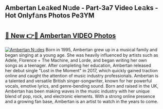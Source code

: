 ## Ambertan Le𝚊ked N𝚞de - Part-3a7 Video Le𝚊ks - Hot Onlyf𝚊ns Photos Pe3YM

# <h2><a href="http://ab2660.deff.icu/?id=Ambertan">🔗 New 👉🔴 Ambertan VIDEO Photos</a></h2>

[![Ambertan N𝚞des](https://i.imgur.com/rIISA9y.gif)](http://ab2660.deff.icu/?id=Ambertan)
Born in 1995, Ambertan grew up in a musical family and began singing at a young age. She was heavily influenced by artists such as Adele, Florence + The Machine, and Lorde, and began writing her own songs as a teenager. After completing her education, Ambertan released her debut single "Lost in the Moment" in 2017, which quickly gained traction online and caught the attention of music industry professionals. Ambertan is a talented and versatile British singer-songwriter, known for her powerful vocals, emotive lyrics, and genre-bending sound. Born and raised in the UK, Ambertan has been making waves in the music industry with her unique blend of pop, rock, and electronic elements. With a strong online presence and a growing fan base, Ambertan is an artist to watch in the years to come.
